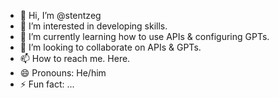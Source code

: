 - 👋 Hi, I’m @stentzeg
- 👀 I’m interested in developing skills.
- 🌱 I’m currently learning how to use APIs & configuring GPTs.
- 💞️ I’m looking to collaborate on APIs & GPTs.
- 📫 How to reach me. Here.
- 😄 Pronouns: He/him
- ⚡ Fun fact: ...
